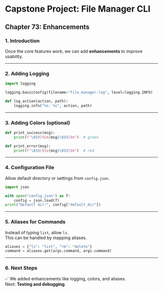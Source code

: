# Capstone Project: File Manager CLI
## Chapter 73: Enhancements

### 1. Introduction
Once the core features work, we can add **enhancements** to improve usability.

---

### 2. Adding Logging
```python
import logging

logging.basicConfig(filename="file_manager.log", level=logging.INFO)

def log_action(action, path):
    logging.info("%s: %s", action, path)
```

---

### 3. Adding Colors (optional)
```python
def print_success(msg):
    print(f"\033[92m{msg}\033[0m")  # green

def print_error(msg):
    print(f"\033[91m{msg}\033[0m")  # red
```

---

### 4. Configuration File
Allow default directory or settings from `config.json`.

```python
import json

with open("config.json") as f:
    config = json.load(f)
print("Default dir:", config["default_dir"])
```

---

### 5. Aliases for Commands
Instead of typing `list`, allow `ls`.  
This can be handled by mapping aliases.

```python
aliases = {"ls": "list", "rm": "delete"}
command = aliases.get(args.command, args.command)
```

---

### 6. Next Steps
✅ We added enhancements like logging, colors, and aliases.  
Next: **Testing and debugging**.
